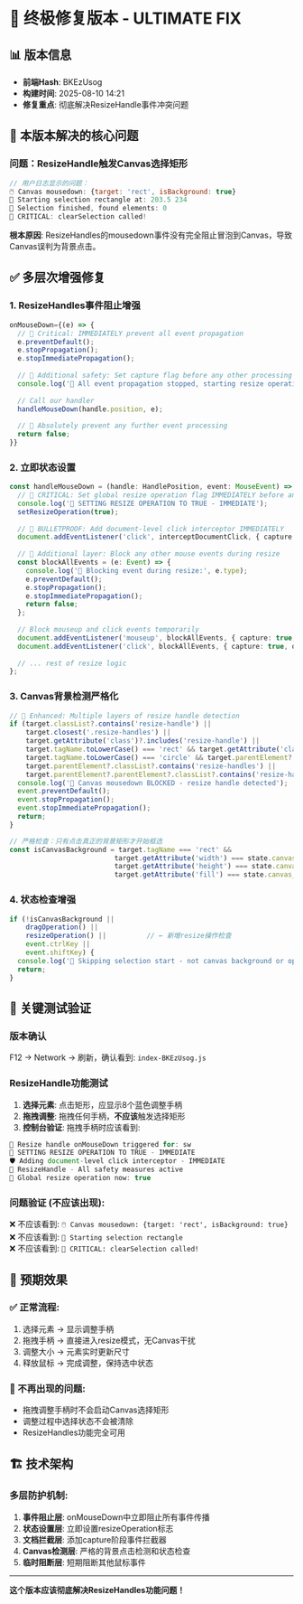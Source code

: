 # 🎯 终极修复版本 - ULTIMATE FIX

## 📊 版本信息
- **前端Hash**: BKEzUsog
- **构建时间**: 2025-08-10 14:21
- **修复重点**: 彻底解决ResizeHandle事件冲突问题

## 🚨 本版本解决的核心问题

### 问题：ResizeHandle触发Canvas选择矩形
```javascript
// 用户日志显示的问题：
🖱️ Canvas mousedown: {target: 'rect', isBackground: true}
🔲 Starting selection rectangle at: 203.5 234  
🔲 Selection finished, found elements: 0
🚨 CRITICAL: clearSelection called!
```

**根本原因**: ResizeHandles的mousedown事件没有完全阻止冒泡到Canvas，导致Canvas误判为背景点击。

## ✅ 多层次增强修复

### 1. ResizeHandles事件阻止增强
```typescript
onMouseDown={(e) => {
  // 🚨 Critical: IMMEDIATELY prevent all event propagation
  e.preventDefault();
  e.stopPropagation();
  e.stopImmediatePropagation();
  
  // 🚨 Additional safety: Set capture flag before any other processing
  console.log('🔧 All event propagation stopped, starting resize operation');
  
  // Call our handler
  handleMouseDown(handle.position, e);
  
  // 🚨 Absolutely prevent any further event processing
  return false;
}}
```

### 2. 立即状态设置
```typescript
const handleMouseDown = (handle: HandlePosition, event: MouseEvent) => {
  // 🚨 CRITICAL: Set global resize operation flag IMMEDIATELY before anything else
  console.log('🔧 SETTING RESIZE OPERATION TO TRUE - IMMEDIATE');
  setResizeOperation(true);
  
  // 🚨 BULLETPROOF: Add document-level click interceptor IMMEDIATELY
  document.addEventListener('click', interceptDocumentClick, { capture: true });
  
  // 🚨 Additional layer: Block any other mouse events during resize
  const blockAllEvents = (e: Event) => {
    console.log('🚫 Blocking event during resize:', e.type);
    e.preventDefault();
    e.stopPropagation();
    e.stopImmediatePropagation();
    return false;
  };
  
  // Block mouseup and click events temporarily 
  document.addEventListener('mouseup', blockAllEvents, { capture: true, once: true });
  document.addEventListener('click', blockAllEvents, { capture: true, once: true });
  
  // ... rest of resize logic
};
```

### 3. Canvas背景检测严格化
```typescript
// 🚨 Enhanced: Multiple layers of resize handle detection
if (target.classList?.contains('resize-handle') || 
    target.closest('.resize-handles') ||
    target.getAttribute('class')?.includes('resize-handle') ||
    target.tagName.toLowerCase() === 'rect' && target.getAttribute('class')?.includes('resize-handle') ||
    target.tagName.toLowerCase() === 'circle' && target.parentElement?.querySelector('.resize-handle') ||
    target.parentElement?.classList?.contains('resize-handles') ||
    target.parentElement?.parentElement?.classList?.contains('resize-handles')) {
  console.log('🔧 Canvas mousedown BLOCKED - resize handle detected');
  event.preventDefault();
  event.stopPropagation();
  event.stopImmediatePropagation();
  return;
}

// 严格检查：只有点击真正的背景矩形才开始框选
const isCanvasBackground = target.tagName === 'rect' && 
                          target.getAttribute('width') === state.canvas_config.width.toString() &&
                          target.getAttribute('height') === state.canvas_config.height.toString() &&
                          target.getAttribute('fill') === state.canvas_config.background_color;
```

### 4. 状态检查增强
```typescript
if (!isCanvasBackground || 
    dragOperation() || 
    resizeOperation() ||          // ← 新增resize操作检查
    event.ctrlKey || 
    event.shiftKey) {
  console.log('🚫 Skipping selection start - not canvas background or operations in progress');
  return;
}
```

## 🧪 关键测试验证

### 版本确认
F12 → Network → 刷新，确认看到: `index-BKEzUsog.js`

### ResizeHandle功能测试
1. **选择元素**: 点击矩形，应显示8个蓝色调整手柄
2. **拖拽调整**: 拖拽任何手柄，**不应该**触发选择矩形
3. **控制台验证**: 拖拽手柄时应该看到:

```javascript
🔧 Resize handle onMouseDown triggered for: sw
🔧 SETTING RESIZE OPERATION TO TRUE - IMMEDIATE
🛡️ Adding document-level click interceptor - IMMEDIATE
🔧 ResizeHandle - All safety measures active
🔧 Global resize operation now: true
```

### 问题验证 (不应该出现):
❌ 不应该看到: `🖱️ Canvas mousedown: {target: 'rect', isBackground: true}`  
❌ 不应该看到: `🔲 Starting selection rectangle`  
❌ 不应该看到: `🚨 CRITICAL: clearSelection called!`  

## 🎯 预期效果

### ✅ 正常流程:
1. 选择元素 → 显示调整手柄
2. 拖拽手柄 → 直接进入resize模式，无Canvas干扰
3. 调整大小 → 元素实时更新尺寸
4. 释放鼠标 → 完成调整，保持选中状态

### 🚫 不再出现的问题:
- 拖拽调整手柄时不会启动Canvas选择矩形
- 调整过程中选择状态不会被清除
- ResizeHandles功能完全可用

## 🏗️ 技术架构

### 多层防护机制:
1. **事件阻止层**: onMouseDown中立即阻止所有事件传播
2. **状态设置层**: 立即设置resizeOperation标志
3. **文档拦截层**: 添加capture阶段事件拦截器  
4. **Canvas检测层**: 严格的背景点击检测和状态检查
5. **临时阻断层**: 短期阻断其他鼠标事件

---
**这个版本应该彻底解决ResizeHandles功能问题！**